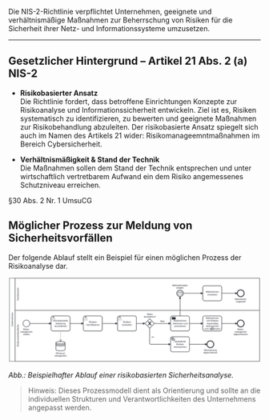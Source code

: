 Die NIS-2-Richtlinie verpflichtet Unternehmen, geeignete und verhältnismäßige Maßnahmen zur Beherrschung von Risiken für die Sicherheit ihrer Netz- und Informationssysteme umzusetzen.

---

## Gesetzlicher Hintergrund – Artikel 21 Abs. 2 (a) NIS-2 

- **Risikobasierter Ansatz**  
  Die Richtlinie fordert, dass betroffene Einrichtungen Konzepte zur Risikoanalyse und Informationssicherheit entwickeln. Ziel ist es, Risiken systematisch zu identifizieren, zu bewerten und geeignete Maßnahmen zur Risikobehandlung abzuleiten. Der risikobasierte Ansatz spiegelt sich auch im Namen des Artikels 21 wider: Risikomanageemntmaßnahmen im Bereich Cybersicherheit.

- **Verhältnismäßigkeit & Stand der Technik**  
  Die Maßnahmen sollen dem Stand der Technik entsprechen und unter wirtschaftlich vertretbarem Aufwand ein dem Risiko angemessenes Schutzniveau erreichen.

§30 Abs. 2 Nr. 1 UmsuCG

## Möglicher Prozess zur Meldung von Sicherheitsvorfällen

Der folgende Ablauf stellt ein Beispiel für einen möglichen Prozess der Risikoanalyse dar.

![Prozessmodell zur Risikoanalyse](media/Risikomanagement.png)

*Abb.: Beispielhafter Ablauf einer risikobasierten Sicherheitsanalyse.*

> Hinweis: Dieses Prozessmodell dient als Orientierung und sollte an die individuellen Strukturen und Verantwortlichkeiten des Unternehmens angepasst werden.

